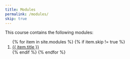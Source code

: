 ```yaml
---
title: Modules
permalink: /modules/
skip: true
---
```

This course contains the following modules:

<ol>
{% for item in site.modules %}
  {% if item.skip != true %}
  <li><a href="{{ item.permalink }}.html">{{ item.title }}</a></li>
  {% endif %}
{% endfor %}
</ol>
